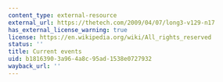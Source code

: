 ```yaml
---
content_type: external-resource
external_url: https://thetech.com/2009/04/07/long3-v129-n17
has_external_license_warning: true
license: https://en.wikipedia.org/wiki/All_rights_reserved
status: ''
title: Current events
uid: b1816390-3a96-4a8c-95ad-1538e0727932
wayback_url: ''
---
```

